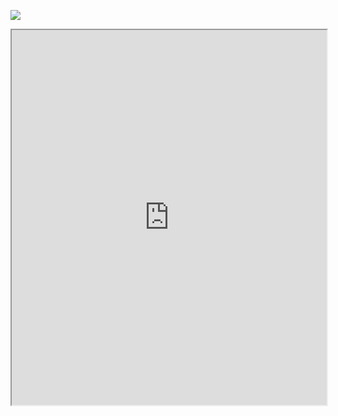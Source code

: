 ![](https://gleec.com/pay/)
<iframe   width="100%"
  height="600" src="https://gleec.com/pay/"></iframe>